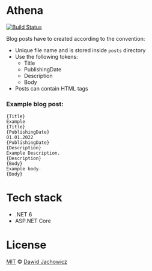 # Athena

[![Build Status](https://dev.azure.com/djacho11/Athena/_apis/build/status/Build%20and%20Test?branchName=master)](https://dev.azure.com/djacho11/Athena/_build/latest?definitionId=5&branchName=master)

Blog posts have to created according to the convention:
- Unique file name and is stored inside `posts` directory
- Use the following tokens:
    - Title
    - PublishingDate
    - Description
    - Body
- Posts can contain HTML tags

### Example blog post:
```
{Title}
Example
{Title}
{PublishingDate}
01.01.2022
{PublishingDate}
{Description}
Example Description.
{Description}
{Body}
Example body.
{Body}
```

# Tech stack
- .NET 6
- ASP.NET Core

# License
[MIT](LICENSE) © [Dawid Jachowicz](https://github.com/SirSpec)